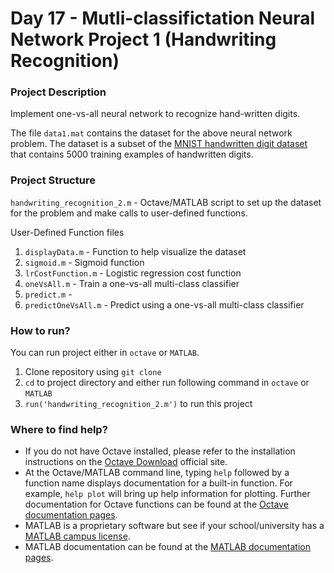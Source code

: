 # Day 17 - Mutli-classifictation Neural Network Project 1 (Handwriting Recognition)

### Project Description
Implement one-vs-all neural network to recognize hand-written digits.

The file `data1.mat` contains the dataset for the above neural network problem. The dataset is a subset of the [MNIST handwritten digit dataset](http://yann.lecun.com/exdb/mnist/) that contains 5000 training examples of handwritten digits.

### Project Structure 

`handwriting_recognition_2.m` - Octave/MATLAB script to set up the dataset for the problem and make calls to user-defined functions.

User-Defined Function files
1. `displayData.m` - Function to help visualize the dataset
1. `sigmoid.m` - Sigmoid function
1. `lrCostFunction.m` - Logistic regression cost function
1. `oneVsAll.m` - Train a one-vs-all multi-class classifier
1. `predict.m` - 
1. `predictOneVsAll.m` - Predict using a one-vs-all multi-class classifier

### How to run?
You can run project either in `octave` or `MATLAB`. 
1. Clone repository using `git clone `
2. `cd` to project directory and either run following command in `octave` or `MATLAB`
2. `run('handwriting_recognition_2.m')` to run this project

### Where to find help?
* If you do not have Octave installed, please refer to the installation instructions on the [Octave Download](https://www.gnu.org/software/octave/download.html) official site.
* At the Octave/MATLAB command line, typing `help` followed by a function name displays documentation for a built-in function. For example, `help plot` will bring up help information for plotting. Further documentation for Octave functions can be found at the [Octave documentation pages](https://octave.org/doc/v5.2.0/). 
* MATLAB is a proprietary software but see if your school/university has a [MATLAB campus license](https://in.mathworks.com/academia/tah-support-program/eligibility.html). 
* MATLAB documentation can be found at the [MATLAB documentation pages](https://in.mathworks.com/help/matlab/?refresh=true).

